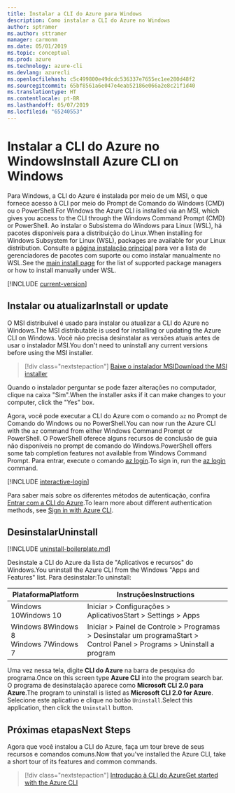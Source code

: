 ```yaml
---
title: Instalar a CLI do Azure para Windows
description: Como instalar a CLI do Azure no Windows
author: sptramer
ms.author: sttramer
manager: carmonm
ms.date: 05/01/2019
ms.topic: conceptual
ms.prod: azure
ms.technology: azure-cli
ms.devlang: azurecli
ms.openlocfilehash: c5c499800e49dcdc536337e7655ec1ee280d48f2
ms.sourcegitcommit: 65bf8561a6e047e4eab52186e066a2e8c21f1d40
ms.translationtype: HT
ms.contentlocale: pt-BR
ms.lasthandoff: 05/07/2019
ms.locfileid: "65240553"
---
```

# <a name="install-azure-cli-on-windows"></a><span data-ttu-id="46e75-103">Instalar a CLI do Azure no Windows</span><span class="sxs-lookup"><span data-stu-id="46e75-103">Install Azure CLI on Windows</span></span>

<span data-ttu-id="46e75-104">Para Windows, a CLI do Azure é instalada por meio de um MSI, o que fornece acesso à CLI por meio do Prompt de Comando do Windows (CMD) ou o PowerShell.</span><span class="sxs-lookup"><span data-stu-id="46e75-104">For Windows the Azure CLI is installed via an MSI, which gives you access to the CLI through the Windows Command Prompt (CMD) or PowerShell.</span></span>
<span data-ttu-id="46e75-105">Ao instalar o Subsistema do Windows para Linux (WSL), há pacotes disponíveis para a distribuição do Linux.</span><span class="sxs-lookup"><span data-stu-id="46e75-105">When installing for Windows Subsystem for Linux (WSL), packages are available for your Linux distribution.</span></span> <span data-ttu-id="46e75-106">Consulte a [página instalação principal](install-azure-cli.md) para ver a lista de gerenciadores de pacotes com suporte ou como instalar manualmente no WSL.</span><span class="sxs-lookup"><span data-stu-id="46e75-106">See the [main install page](install-azure-cli.md) for the list of supported package managers or how to install manually under WSL.</span></span>

[!INCLUDE [current-version](includes/current-version.md)]

## <a name="install-or-update"></a><span data-ttu-id="46e75-107">Instalar ou atualizar</span><span class="sxs-lookup"><span data-stu-id="46e75-107">Install or update</span></span>

<span data-ttu-id="46e75-108">O MSI distribuível é usado para instalar ou atualizar a CLI do Azure no Windows.</span><span class="sxs-lookup"><span data-stu-id="46e75-108">The MSI distributable is used for installing or updating the Azure CLI on Windows.</span></span> <span data-ttu-id="46e75-109">Você não precisa desinstalar as versões atuais antes de usar o instalador MSI.</span><span class="sxs-lookup"><span data-stu-id="46e75-109">You don't need to uninstall any current versions before using the MSI installer.</span></span>

> [!div class="nextstepaction"]
> [<span data-ttu-id="46e75-110">Baixe o instalador MSI</span><span class="sxs-lookup"><span data-stu-id="46e75-110">Download the MSI installer</span></span>](https://aka.ms/installazurecliwindows)

<span data-ttu-id="46e75-111">Quando o instalador perguntar se pode fazer alterações no computador, clique na caixa "Sim".</span><span class="sxs-lookup"><span data-stu-id="46e75-111">When the installer asks if it can make changes to your computer, click the "Yes" box.</span></span>

<span data-ttu-id="46e75-112">Agora, você pode executar a CLI do Azure com o comando `az` no Prompt de Comando do Windows ou no PowerShell.</span><span class="sxs-lookup"><span data-stu-id="46e75-112">You can now run the Azure CLI with the `az` command from either Windows Command Prompt or PowerShell.</span></span> <span data-ttu-id="46e75-113">O PowerShell oferece alguns recursos de conclusão de guia não disponíveis no prompt de comando do Windows.</span><span class="sxs-lookup"><span data-stu-id="46e75-113">PowerShell offers some tab completion features not available from Windows Command Prompt.</span></span> <span data-ttu-id="46e75-114">Para entrar, execute o comando [az login](/cli/azure/reference-index#az-login).</span><span class="sxs-lookup"><span data-stu-id="46e75-114">To sign in, run the [az login](/cli/azure/reference-index#az-login) command.</span></span>

[!INCLUDE [interactive-login](includes/interactive-login.md)]

<span data-ttu-id="46e75-115">Para saber mais sobre os diferentes métodos de autenticação, confira [Entrar com a CLI do Azure](authenticate-azure-cli.md).</span><span class="sxs-lookup"><span data-stu-id="46e75-115">To learn more about different authentication methods, see [Sign in with Azure CLI](authenticate-azure-cli.md).</span></span>

## <a name="uninstall"></a><span data-ttu-id="46e75-116">Desinstalar</span><span class="sxs-lookup"><span data-stu-id="46e75-116">Uninstall</span></span>

[!INCLUDE [uninstall-boilerplate.md](includes/uninstall-boilerplate.md)]

<span data-ttu-id="46e75-117">Desinstale a CLI do Azure da lista de "Aplicativos e recursos" do Windows.</span><span class="sxs-lookup"><span data-stu-id="46e75-117">You uninstall the Azure CLI from the Windows "Apps and Features" list.</span></span> <span data-ttu-id="46e75-118">Para desinstalar:</span><span class="sxs-lookup"><span data-stu-id="46e75-118">To uninstall:</span></span>

| <span data-ttu-id="46e75-119">Plataforma</span><span class="sxs-lookup"><span data-stu-id="46e75-119">Platform</span></span> | <span data-ttu-id="46e75-120">Instruções</span><span class="sxs-lookup"><span data-stu-id="46e75-120">Instructions</span></span> |
|---|---|
| <span data-ttu-id="46e75-121">Windows 10</span><span class="sxs-lookup"><span data-stu-id="46e75-121">Windows 10</span></span> | <span data-ttu-id="46e75-122">Iniciar > Configurações > Aplicativos</span><span class="sxs-lookup"><span data-stu-id="46e75-122">Start > Settings > Apps</span></span> |
| <span data-ttu-id="46e75-123">Windows 8</span><span class="sxs-lookup"><span data-stu-id="46e75-123">Windows 8</span></span><br/><span data-ttu-id="46e75-124">Windows 7</span><span class="sxs-lookup"><span data-stu-id="46e75-124">Windows 7</span></span> | <span data-ttu-id="46e75-125">Iniciar > Painel de Controle > Programas > Desinstalar um programa</span><span class="sxs-lookup"><span data-stu-id="46e75-125">Start > Control Panel > Programs > Uninstall a program</span></span> |

<span data-ttu-id="46e75-126">Uma vez nessa tela, digite __CLI do Azure__ na barra de pesquisa do programa.</span><span class="sxs-lookup"><span data-stu-id="46e75-126">Once on this screen type __Azure CLI__ into the program search bar.</span></span> <span data-ttu-id="46e75-127">O programa de desinstalação aparece como __Microsoft CLI 2.0 para Azure__.</span><span class="sxs-lookup"><span data-stu-id="46e75-127">The program to uninstall is listed as __Microsoft CLI 2.0 for Azure__.</span></span> <span data-ttu-id="46e75-128">Selecione este aplicativo e clique no botão `Uninstall`.</span><span class="sxs-lookup"><span data-stu-id="46e75-128">Select this application, then click the `Uninstall` button.</span></span>

## <a name="next-steps"></a><span data-ttu-id="46e75-129">Próximas etapas</span><span class="sxs-lookup"><span data-stu-id="46e75-129">Next Steps</span></span>

<span data-ttu-id="46e75-130">Agora que você instalou a CLI do Azure, faça um tour breve de seus recursos e comandos comuns.</span><span class="sxs-lookup"><span data-stu-id="46e75-130">Now that you've installed the Azure CLI, take a short tour of its features and common commands.</span></span>

> [!div class="nextstepaction"]
> [<span data-ttu-id="46e75-131">Introdução à CLI do Azure</span><span class="sxs-lookup"><span data-stu-id="46e75-131">Get started with the Azure CLI</span></span>](get-started-with-azure-cli.md)
